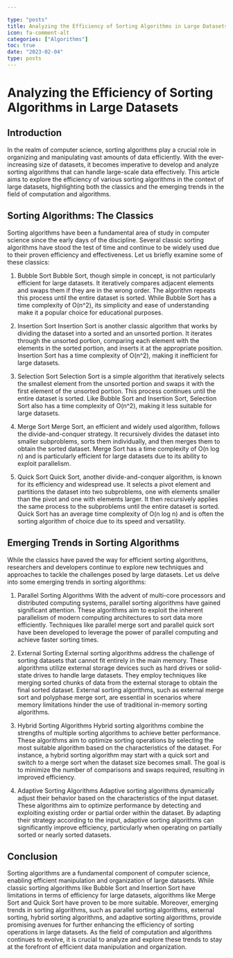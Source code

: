 ```yaml
---

type: "posts"
title: Analyzing the Efficiency of Sorting Algorithms in Large Datasets
icon: fa-comment-alt
categories: ["Algorithms"]
toc: true
date: "2023-02-04"
type: posts
---
```





# Analyzing the Efficiency of Sorting Algorithms in Large Datasets

## Introduction 
In the realm of computer science, sorting algorithms play a crucial role in organizing and manipulating vast amounts of data efficiently. With the ever-increasing size of datasets, it becomes imperative to develop and analyze sorting algorithms that can handle large-scale data effectively. This article aims to explore the efficiency of various sorting algorithms in the context of large datasets, highlighting both the classics and the emerging trends in the field of computation and algorithms.

## Sorting Algorithms: The Classics 
Sorting algorithms have been a fundamental area of study in computer science since the early days of the discipline. Several classic sorting algorithms have stood the test of time and continue to be widely used due to their proven efficiency and effectiveness. Let us briefly examine some of these classics:

1. Bubble Sort 
Bubble Sort, though simple in concept, is not particularly efficient for large datasets. It iteratively compares adjacent elements and swaps them if they are in the wrong order. The algorithm repeats this process until the entire dataset is sorted. While Bubble Sort has a time complexity of O(n^2), its simplicity and ease of understanding make it a popular choice for educational purposes.

2. Insertion Sort 
Insertion Sort is another classic algorithm that works by dividing the dataset into a sorted and an unsorted portion. It iterates through the unsorted portion, comparing each element with the elements in the sorted portion, and inserts it at the appropriate position. Insertion Sort has a time complexity of O(n^2), making it inefficient for large datasets.

3. Selection Sort 
Selection Sort is a simple algorithm that iteratively selects the smallest element from the unsorted portion and swaps it with the first element of the unsorted portion. This process continues until the entire dataset is sorted. Like Bubble Sort and Insertion Sort, Selection Sort also has a time complexity of O(n^2), making it less suitable for large datasets.

4. Merge Sort 
Merge Sort, an efficient and widely used algorithm, follows the divide-and-conquer strategy. It recursively divides the dataset into smaller subproblems, sorts them individually, and then merges them to obtain the sorted dataset. Merge Sort has a time complexity of O(n log n) and is particularly efficient for large datasets due to its ability to exploit parallelism.

5. Quick Sort 
Quick Sort, another divide-and-conquer algorithm, is known for its efficiency and widespread use. It selects a pivot element and partitions the dataset into two subproblems, one with elements smaller than the pivot and one with elements larger. It then recursively applies the same process to the subproblems until the entire dataset is sorted. Quick Sort has an average time complexity of O(n log n) and is often the sorting algorithm of choice due to its speed and versatility.

## Emerging Trends in Sorting Algorithms 
While the classics have paved the way for efficient sorting algorithms, researchers and developers continue to explore new techniques and approaches to tackle the challenges posed by large datasets. Let us delve into some emerging trends in sorting algorithms:

1. Parallel Sorting Algorithms 
With the advent of multi-core processors and distributed computing systems, parallel sorting algorithms have gained significant attention. These algorithms aim to exploit the inherent parallelism of modern computing architectures to sort data more efficiently. Techniques like parallel merge sort and parallel quick sort have been developed to leverage the power of parallel computing and achieve faster sorting times.

2. External Sorting 
External sorting algorithms address the challenge of sorting datasets that cannot fit entirely in the main memory. These algorithms utilize external storage devices such as hard drives or solid-state drives to handle large datasets. They employ techniques like merging sorted chunks of data from the external storage to obtain the final sorted dataset. External sorting algorithms, such as external merge sort and polyphase merge sort, are essential in scenarios where memory limitations hinder the use of traditional in-memory sorting algorithms.

3. Hybrid Sorting Algorithms 
Hybrid sorting algorithms combine the strengths of multiple sorting algorithms to achieve better performance. These algorithms aim to optimize sorting operations by selecting the most suitable algorithm based on the characteristics of the dataset. For instance, a hybrid sorting algorithm may start with a quick sort and switch to a merge sort when the dataset size becomes small. The goal is to minimize the number of comparisons and swaps required, resulting in improved efficiency.

4. Adaptive Sorting Algorithms 
Adaptive sorting algorithms dynamically adjust their behavior based on the characteristics of the input dataset. These algorithms aim to optimize performance by detecting and exploiting existing order or partial order within the dataset. By adapting their strategy according to the input, adaptive sorting algorithms can significantly improve efficiency, particularly when operating on partially sorted or nearly sorted datasets.

## Conclusion 
Sorting algorithms are a fundamental component of computer science, enabling efficient manipulation and organization of large datasets. While classic sorting algorithms like Bubble Sort and Insertion Sort have limitations in terms of efficiency for large datasets, algorithms like Merge Sort and Quick Sort have proven to be more suitable. Moreover, emerging trends in sorting algorithms, such as parallel sorting algorithms, external sorting, hybrid sorting algorithms, and adaptive sorting algorithms, provide promising avenues for further enhancing the efficiency of sorting operations in large datasets. As the field of computation and algorithms continues to evolve, it is crucial to analyze and explore these trends to stay at the forefront of efficient data manipulation and organization.